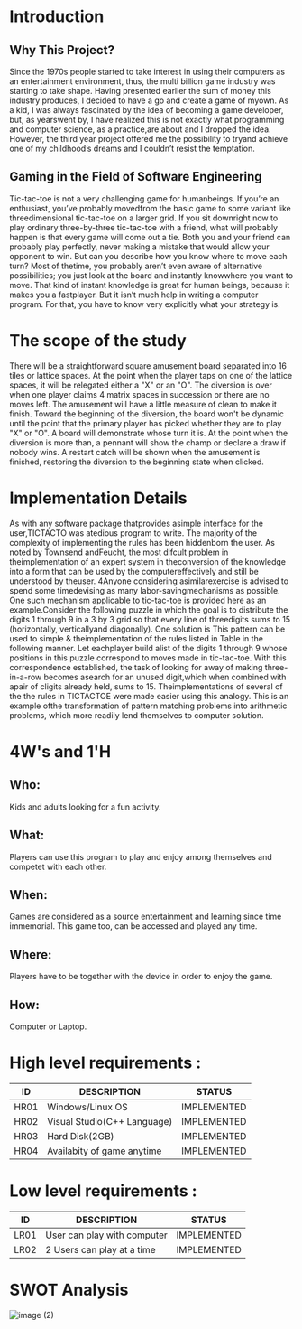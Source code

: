 # Introduction

## Why This Project?
Since the 1970s people started to take interest in using their computers as an entertainment environment, thus, the multi billion game industry was starting to take shape. Having presented earlier the sum of money this industry produces, I decided to have a go and create a game of myown. As a kid, I was always fascinated by the idea of becoming a game developer, but, as yearswent by, I have realized this is not exactly what programming and computer science, as a practice,are about and I dropped the idea. However, the third year project offered me the possibility to tryand achieve one of my childhood’s dreams and I couldn’t resist the temptation.

##  Gaming in the Field of Software Engineering
Tic-tac-toe  is  not  a  very  challenging  game  for  humanbeings.  If you’re  an  enthusiast, you’ve  probably  movedfrom  the  basic  game  to  some  variant  like  threedimensional  tic-tac-toe on  a larger  grid.  If you sit downright now to play ordinary three-by-three tic-tac-toe with a  friend,  what  will  probably  happen  is  that  every  game will  come  out  a  tie.  Both  you  and  your  friend  can probably  play  perfectly,  never  making  a  mistake  that would allow your opponent to win. But can you describe how  you  know  where  to  move  each  turn?  Most  of  thetime, you  probably  aren’t  even  aware  of  alternative possibilities; you just look at the board and instantly knowwhere you want to move. That kind of instant knowledge is  great  for  human  beings,  because  it  makes  you  a  fastplayer.  But  it  isn’t  much  help  in  writing  a computer program. For that, you have to know very explicitly what your strategy is.
# The scope of the study 
There  will  be  a  straightforward  square  amusement board separated into 16 tiles or lattice spaces. At the point when the player taps on one of the lattice spaces, it will be relegated  either  a  "X"  or  an "O".  The diversion  is over when one  player claims  4 matrix spaces  in succession or there are no moves left. The amusement will have a little measure of clean to make it finish. Toward the beginning of the diversion, the board  won't be dynamic until  the point that the primary player has picked whether they are to play "X" or "O". A board will demonstrate whose turn it is. At the point when the diversion is more than, a pennant will show the champ or declare a draw if nobody wins. A restart catch  will  be  shown  when  the  amusement  is  finished, restoring the diversion to the beginning state when clicked. 
# Implementation Details
As with any software package thatprovides asimple interface for the user,TICTACTO was atedious program to write. The majority of the complexity of implementing the rules has been hiddenborn the user. As noted by Townsend andFeucht, the most difcult problem in theimplementation of an expert system in theconversion of the knowledge into a form that can be used by the computereffectively and still be understood by theuser. 4Anyone considering asimilarexercise is advised to spend some timedevising as many labor-savingmechanisms as possible. One such mechanism applicable to tic-tac-toe is provided here as an example.Consider the following puzzle in which the goal is to distribute the digits 1 through 9 in a 3 by 3 grid so that every line of threedigits sums to 15 (horizontally, verticallyand diagonally). One solution is This pattern can be used to simple & theimplementation of the rules listed in Table in the following manner. Let eachplayer build alist of the digits 1 through 9 whose positions in this puzzle correspond to moves made in tic-tac-toe. With this correspondence established, the task of looking for away of making three-in-a-row becomes asearch for an unused digit,which when combined with apair of cligits already held, sums to 15. Theimplementations of several of the the rules in TICTACTOE were made easier using this analogy. This is an example ofthe transformation of pattern matching problems into arithmetic problems, which more readily lend themselves to computer solution.

# 4W's and 1'H
## Who:
Kids and adults looking for a fun activity.
## What:
Players can use this program to play and enjoy among themselves and competet with each other.
## When:
Games are considered as a source entertainment and learning since time immemorial. This game too, can be accessed and played any time.
## Where:
Players have to be together with the device in order to enjoy the game.
## How:
Computer or Laptop.
# High level requirements :
ID | DESCRIPTION      | STATUS
---|------------------|-------
HR01|Windows/Linux OS	|IMPLEMENTED
HR02|Visual Studio(C++ Language)|IMPLEMENTED
HR03|Hard Disk(2GB)|IMPLEMENTED
HR04|Availabity of game anytime|IMPLEMENTED

# Low level requirements :
ID|DESCRIPTION|STATUS
--|------------|------
LR01|User can play with computer|IMPLEMENTED
LR02|2 Users can play at a time|IMPLEMENTED

# SWOT Analysis
![image (2)](https://user-images.githubusercontent.com/86196905/132096248-39104c63-6183-4453-8931-82f9ed79ce33.jpg)
